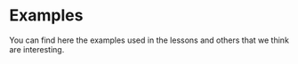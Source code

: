 # Examples

You can find here the examples used in the lessons and others that we think are
interesting.
